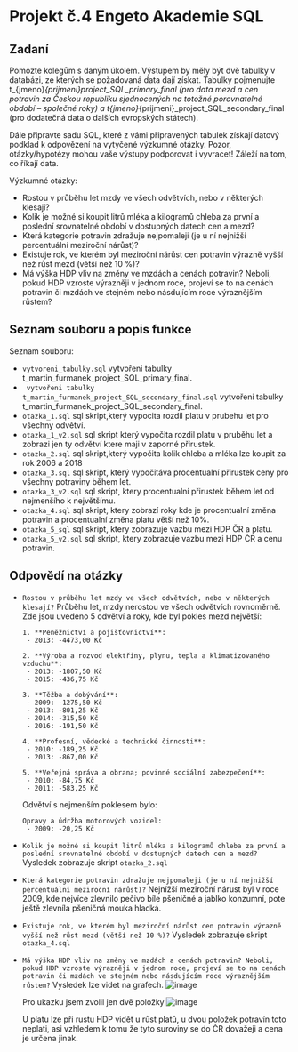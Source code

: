 # Projekt č.4 Engeto Akademie SQL

## Zadaní
Pomozte kolegům s daným úkolem. Výstupem by měly být dvě tabulky v databázi, ze kterých se požadovaná data dají získat. Tabulky pojmenujte t_{jmeno}_{prijmeni}_project_SQL_primary_final (pro data mezd a cen potravin za Českou republiku sjednocených na totožné porovnatelné období – společné roky) a t_{jmeno}_{prijmeni}_project_SQL_secondary_final (pro dodatečná data o dalších evropských státech).

Dále připravte sadu SQL, které z vámi připravených tabulek získají datový podklad k odpovězení na vytyčené výzkumné otázky. Pozor, otázky/hypotézy mohou vaše výstupy podporovat i vyvracet! Záleží na tom, co říkají data.

Výzkumné otázky:
- Rostou v průběhu let mzdy ve všech odvětvích, nebo v některých klesají?
- Kolik je možné si koupit litrů mléka a kilogramů chleba za první a poslední srovnatelné období v dostupných datech cen a mezd?
- Která kategorie potravin zdražuje nejpomaleji (je u ní nejnižší percentuální meziroční nárůst)?
- Existuje rok, ve kterém byl meziroční nárůst cen potravin výrazně vyšší než růst mezd (větší než 10 %)?
- Má výška HDP vliv na změny ve mzdách a cenách potravin? Neboli, pokud HDP vzroste výrazněji v jednom roce, projeví se to na cenách potravin či mzdách ve stejném nebo násdujícím roce výraznějším růstem?

## Seznam souboru a popis funkce
Seznam souboru:
- `vytvoreni_tabulky.sql` vytvořeni tabulky t_martin_furmanek_project_SQL_primary_final.
- ` vytvořeni tabulky t_martin_furmanek_project_SQL_secondary_final.sql` vytvořeni tabulky t_martin_furmanek_project_SQL_secondary_final.
- `otazka_1.sql` sql skript,který vypocita rozdil platu v prubehu let pro všechny odvětví.
- `otazka_1_v2.sql` sql skript který vypočita rozdil platu v pruběhu let a zobrazi jen ty odvětví ktere maji v zaporné přirustek.
- `otazka_2.sql` sql skript,který vypočita kolik chleba a mléka lze koupit za rok 2006 a 2018
- `otazka_3.sql` sql skript, který vypočitáva procentualní přirustek ceny pro všechny potraviny během let.
- `otazka_3_v2.sql` sql skript, ktery procentualní přirustek během let od nejmenšího k největšímu.
- `otazka_4.sql` sql skript, ktery zobrazí roky kde je procentualní změna potravin a procentualní změna platu větší než 10%.
- `otazka_5_sql` sql skript, ktery zobrazuje vazbu mezi HDP ČR a platu.
- `otazka_5_v2.sql` sql skript, ktery zobrazuje vazbu mezi HDP ČR a cenu potravin.


## Odpovědí na otázky
- `Rostou v průběhu let mzdy ve všech odvětvích, nebo v některých klesají?` Průběhu let, mzdy nerostou ve všech odvětvích rovnoměrně. Zde jsou uvedeno 5 odvětví a roky, kde byl pokles mezd největší:
  
      1. **Peněžnictví a pojišťovnictví**:
       - 2013: -4473,00 Kč

      2. **Výroba a rozvod elektřiny, plynu, tepla a klimatizovaného vzduchu**:
       - 2013: -1807,50 Kč
       - 2015: -436,75 Kč

      3. **Těžba a dobývání**:
       - 2009: -1275,50 Kč
       - 2013: -801,25 Kč
       - 2014: -315,50 Kč
       - 2016: -191,50 Kč

      4. **Profesní, vědecké a technické činnosti**:
       - 2010: -189,25 Kč
       - 2013: -867,00 Kč

      5. **Veřejná správa a obrana; povinné sociální zabezpečení**:
       - 2010: -84,75 Kč
       - 2011: -583,25 Kč
      
    Odvětví s nejmenším poklesem bylo:  

      Opravy a údržba motorových vozidel:
       - 2009: -20,25 Kč



  
- `Kolik je možné si koupit litrů mléka a kilogramů chleba za první a poslední srovnatelné období v dostupných datech cen a mezd?` Vysledek zobrazuje skript `otazka_2.sql`
- `Která kategorie potravin zdražuje nejpomaleji (je u ní nejnižší percentuální meziroční nárůst)?` Nejnížší meziroční nárust byl v roce 2009, kde nejvíce zlevnilo pečivo bíle pšeničné a jablko konzumní, pote ještě zlevníla pšeničná mouka hladká.
- `Existuje rok, ve kterém byl meziroční nárůst cen potravin výrazně vyšší než růst mezd (větší než 10 %)?` Vysledek zobrazuje skript `otazka_4.sql`
- `Má výška HDP vliv na změny ve mzdách a cenách potravin? Neboli, pokud HDP vzroste výrazněji v jednom roce, projeví se to na cenách potravin či mzdách ve stejném nebo násdujícím roce výraznějším růstem?` Vysledek lze videt na grafech.
  ![image](https://github.com/user-attachments/assets/f065ea8e-8a51-4960-9762-83c00cf4c558)

  Pro ukazku jsem zvolil jen dvě položky
  ![image](https://github.com/user-attachments/assets/95a09ddb-fd89-4b2c-9dbc-6b93bc6c904d)

  U platu lze při rustu HDP vidět u růst platů, u dvou položek potravín toto neplati, asi vzhledem k tomu že tyto suroviny se do ČR dovažeji a cena je určena jinak.




